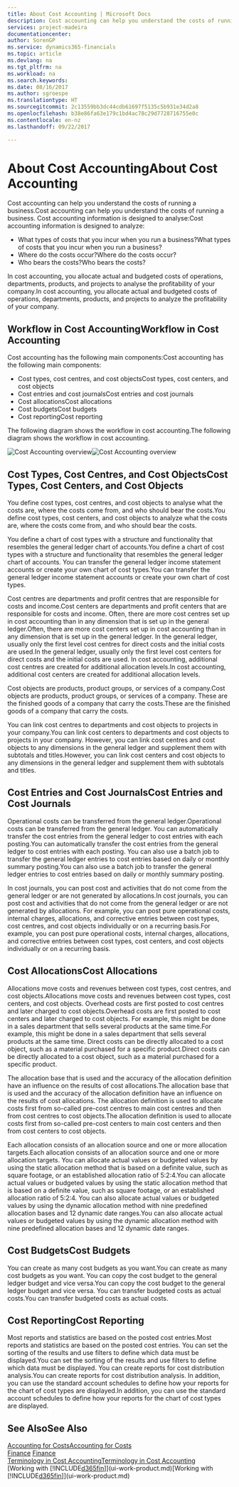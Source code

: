 ```yaml
---
title: About Cost Accounting | Microsoft Docs
description: Cost accounting can help you understand the costs of running a business.
services: project-madeira
documentationcenter: 
author: SorenGP
ms.service: dynamics365-financials
ms.topic: article
ms.devlang: na
ms.tgt_pltfrm: na
ms.workload: na
ms.search.keywords: 
ms.date: 08/16/2017
ms.author: sgroespe
ms.translationtype: HT
ms.sourcegitcommit: 2c13559bb3dc44cdb61697f5135c5b931e34d2a8
ms.openlocfilehash: b38e86fa63e179c1bd4ac78c29d7728716755e0c
ms.contentlocale: en-nz
ms.lasthandoff: 09/22/2017

---
```

# <a name="about-cost-accounting"></a><span data-ttu-id="b6390-103">About Cost Accounting</span><span class="sxs-lookup"><span data-stu-id="b6390-103">About Cost Accounting</span></span>
<span data-ttu-id="b6390-104">Cost accounting can help you understand the costs of running a business.</span><span class="sxs-lookup"><span data-stu-id="b6390-104">Cost accounting can help you understand the costs of running a business.</span></span> <span data-ttu-id="b6390-105">Cost accounting information is designed to analyse:</span><span class="sxs-lookup"><span data-stu-id="b6390-105">Cost accounting information is designed to analyze:</span></span>  

-   <span data-ttu-id="b6390-106">What types of costs that you incur when you run a business?</span><span class="sxs-lookup"><span data-stu-id="b6390-106">What types of costs that you incur when you run a business?</span></span>  
-   <span data-ttu-id="b6390-107">Where do the costs occur?</span><span class="sxs-lookup"><span data-stu-id="b6390-107">Where do the costs occur?</span></span>  
-   <span data-ttu-id="b6390-108">Who bears the costs?</span><span class="sxs-lookup"><span data-stu-id="b6390-108">Who bears the costs?</span></span>  

<span data-ttu-id="b6390-109">In cost accounting, you allocate actual and budgeted costs of operations, departments, products, and projects to analyse the profitability of your company.</span><span class="sxs-lookup"><span data-stu-id="b6390-109">In cost accounting, you allocate actual and budgeted costs of operations, departments, products, and projects to analyze the profitability of your company.</span></span>  

## <a name="workflow-in-cost-accounting"></a><span data-ttu-id="b6390-110">Workflow in Cost Accounting</span><span class="sxs-lookup"><span data-stu-id="b6390-110">Workflow in Cost Accounting</span></span>  
<span data-ttu-id="b6390-111">Cost accounting has the following main components:</span><span class="sxs-lookup"><span data-stu-id="b6390-111">Cost accounting has the following main components:</span></span>  

-   <span data-ttu-id="b6390-112">Cost types, cost centres, and cost objects</span><span class="sxs-lookup"><span data-stu-id="b6390-112">Cost types, cost centers, and cost objects</span></span>  
-   <span data-ttu-id="b6390-113">Cost entries and cost journals</span><span class="sxs-lookup"><span data-stu-id="b6390-113">Cost entries and cost journals</span></span>  
-   <span data-ttu-id="b6390-114">Cost allocations</span><span class="sxs-lookup"><span data-stu-id="b6390-114">Cost allocations</span></span>  
-   <span data-ttu-id="b6390-115">Cost budgets</span><span class="sxs-lookup"><span data-stu-id="b6390-115">Cost budgets</span></span>
-   <span data-ttu-id="b6390-116">Cost reporting</span><span class="sxs-lookup"><span data-stu-id="b6390-116">Cost reporting</span></span>  

<span data-ttu-id="b6390-117">The following diagram shows the workflow in cost accounting.</span><span class="sxs-lookup"><span data-stu-id="b6390-117">The following diagram shows the workflow in cost accounting.</span></span>  

<span data-ttu-id="b6390-118">![Cost Accounting overview](media/costaccountingoverview.png "CostAccountingOverview")</span><span class="sxs-lookup"><span data-stu-id="b6390-118">![Cost Accounting overview](media/costaccountingoverview.png "CostAccountingOverview")</span></span>  

## <a name="cost-types-cost-centers-and-cost-objects"></a><span data-ttu-id="b6390-119">Cost Types, Cost Centres, and Cost Objects</span><span class="sxs-lookup"><span data-stu-id="b6390-119">Cost Types, Cost Centers, and Cost Objects</span></span>  
<span data-ttu-id="b6390-120">You define cost types, cost centres, and cost objects to analyse what the costs are, where the costs come from, and who should bear the costs.</span><span class="sxs-lookup"><span data-stu-id="b6390-120">You define cost types, cost centers, and cost objects to analyze what the costs are, where the costs come from, and who should bear the costs.</span></span>  

<span data-ttu-id="b6390-121">You define a chart of cost types with a structure and functionality that resembles the general ledger chart of accounts.</span><span class="sxs-lookup"><span data-stu-id="b6390-121">You define a chart of cost types with a structure and functionality that resembles the general ledger chart of accounts.</span></span> <span data-ttu-id="b6390-122">You can transfer the general ledger income statement accounts or create your own chart of cost types.</span><span class="sxs-lookup"><span data-stu-id="b6390-122">You can transfer the general ledger income statement accounts or create your own chart of cost types.</span></span>  

<span data-ttu-id="b6390-123">Cost centres are departments and profit centres that are responsible for costs and income.</span><span class="sxs-lookup"><span data-stu-id="b6390-123">Cost centers are departments and profit centers that are responsible for costs and income.</span></span> <span data-ttu-id="b6390-124">Often, there are more cost centres set up in cost accounting than in any dimension that is set up in the general ledger.</span><span class="sxs-lookup"><span data-stu-id="b6390-124">Often, there are more cost centers set up in cost accounting than in any dimension that is set up in the general ledger.</span></span> <span data-ttu-id="b6390-125">In the general ledger, usually only the first level cost centres for direct costs and the initial costs are used.</span><span class="sxs-lookup"><span data-stu-id="b6390-125">In the general ledger, usually only the first level cost centers for direct costs and the initial costs are used.</span></span> <span data-ttu-id="b6390-126">In cost accounting, additional cost centres are created for additional allocation levels.</span><span class="sxs-lookup"><span data-stu-id="b6390-126">In cost accounting, additional cost centers are created for additional allocation levels.</span></span>  

<span data-ttu-id="b6390-127">Cost objects are products, product groups, or services of a company.</span><span class="sxs-lookup"><span data-stu-id="b6390-127">Cost objects are products, product groups, or services of a company.</span></span> <span data-ttu-id="b6390-128">These are the finished goods of a company that carry the costs.</span><span class="sxs-lookup"><span data-stu-id="b6390-128">These are the finished goods of a company that carry the costs.</span></span>  

<span data-ttu-id="b6390-129">You can link cost centres to departments and cost objects to projects in your company.</span><span class="sxs-lookup"><span data-stu-id="b6390-129">You can link cost centers to departments and cost objects to projects in your company.</span></span> <span data-ttu-id="b6390-130">However, you can link cost centres and cost objects to any dimensions in the general ledger and supplement them with subtotals and titles.</span><span class="sxs-lookup"><span data-stu-id="b6390-130">However, you can link cost centers and cost objects to any dimensions in the general ledger and supplement them with subtotals and titles.</span></span>  

## <a name="cost-entries-and-cost-journals"></a><span data-ttu-id="b6390-131">Cost Entries and Cost Journals</span><span class="sxs-lookup"><span data-stu-id="b6390-131">Cost Entries and Cost Journals</span></span>  
<span data-ttu-id="b6390-132">Operational costs can be transferred from the general ledger.</span><span class="sxs-lookup"><span data-stu-id="b6390-132">Operational costs can be transferred from the general ledger.</span></span> <span data-ttu-id="b6390-133">You can automatically transfer the cost entries from the general ledger to cost entries with each posting.</span><span class="sxs-lookup"><span data-stu-id="b6390-133">You can automatically transfer the cost entries from the general ledger to cost entries with each posting.</span></span> <span data-ttu-id="b6390-134">You can also use a batch job to transfer the general ledger entries to cost entries based on daily or monthly summary posting.</span><span class="sxs-lookup"><span data-stu-id="b6390-134">You can also use a batch job to transfer the general ledger entries to cost entries based on daily or monthly summary posting.</span></span>  

<span data-ttu-id="b6390-135">In cost journals, you can post cost and activities that do not come from the general ledger or are not generated by allocations.</span><span class="sxs-lookup"><span data-stu-id="b6390-135">In cost journals, you can post cost and activities that do not come from the general ledger or are not generated by allocations.</span></span> <span data-ttu-id="b6390-136">For example, you can post pure operational costs, internal charges, allocations, and corrective entries between cost types, cost centres, and cost objects individually or on a recurring basis.</span><span class="sxs-lookup"><span data-stu-id="b6390-136">For example, you can post pure operational costs, internal charges, allocations, and corrective entries between cost types, cost centers, and cost objects individually or on a recurring basis.</span></span>  

## <a name="cost-allocations"></a><span data-ttu-id="b6390-137">Cost Allocations</span><span class="sxs-lookup"><span data-stu-id="b6390-137">Cost Allocations</span></span>  
<span data-ttu-id="b6390-138">Allocations move costs and revenues between cost types, cost centres, and cost objects.</span><span class="sxs-lookup"><span data-stu-id="b6390-138">Allocations move costs and revenues between cost types, cost centers, and cost objects.</span></span> <span data-ttu-id="b6390-139">Overhead costs are first posted to cost centres and later charged to cost objects.</span><span class="sxs-lookup"><span data-stu-id="b6390-139">Overhead costs are first posted to cost centers and later charged to cost objects.</span></span> <span data-ttu-id="b6390-140">For example, this might be done in a sales department that sells several products at the same time.</span><span class="sxs-lookup"><span data-stu-id="b6390-140">For example, this might be done in a sales department that sells several products at the same time.</span></span> <span data-ttu-id="b6390-141">Direct costs can be directly allocated to a cost object, such as a material purchased for a specific product.</span><span class="sxs-lookup"><span data-stu-id="b6390-141">Direct costs can be directly allocated to a cost object, such as a material purchased for a specific product.</span></span>  

<span data-ttu-id="b6390-142">The allocation base that is used and the accuracy of the allocation definition have an influence on the results of cost allocations.</span><span class="sxs-lookup"><span data-stu-id="b6390-142">The allocation base that is used and the accuracy of the allocation definition have an influence on the results of cost allocations.</span></span> <span data-ttu-id="b6390-143">The allocation definition is used to allocate costs first from so-called pre-cost centres to main cost centres and then from cost centres to cost objects.</span><span class="sxs-lookup"><span data-stu-id="b6390-143">The allocation definition is used to allocate costs first from so-called pre-cost centers to main cost centers and then from cost centers to cost objects.</span></span>  

<span data-ttu-id="b6390-144">Each allocation consists of an allocation source and one or more allocation targets.</span><span class="sxs-lookup"><span data-stu-id="b6390-144">Each allocation consists of an allocation source and one or more allocation targets.</span></span> <span data-ttu-id="b6390-145">You can allocate actual values or budgeted values by using the static allocation method that is based on a definite value, such as square footage, or an established allocation ratio of 5:2:4.</span><span class="sxs-lookup"><span data-stu-id="b6390-145">You can allocate actual values or budgeted values by using the static allocation method that is based on a definite value, such as square footage, or an established allocation ratio of 5:2:4.</span></span> <span data-ttu-id="b6390-146">You can also allocate actual values or budgeted values by using the dynamic allocation method with nine predefined allocation bases and 12 dynamic date ranges.</span><span class="sxs-lookup"><span data-stu-id="b6390-146">You can also allocate actual values or budgeted values by using the dynamic allocation method with nine predefined allocation bases and 12 dynamic date ranges.</span></span>  

## <a name="cost-budgets"></a><span data-ttu-id="b6390-147">Cost Budgets</span><span class="sxs-lookup"><span data-stu-id="b6390-147">Cost Budgets</span></span>  
<span data-ttu-id="b6390-148">You can create as many cost budgets as you want.</span><span class="sxs-lookup"><span data-stu-id="b6390-148">You can create as many cost budgets as you want.</span></span> <span data-ttu-id="b6390-149">You can copy the cost budget to the general ledger budget and vice versa.</span><span class="sxs-lookup"><span data-stu-id="b6390-149">You can copy the cost budget to the general ledger budget and vice versa.</span></span> <span data-ttu-id="b6390-150">You can transfer budgeted costs as actual costs.</span><span class="sxs-lookup"><span data-stu-id="b6390-150">You can transfer budgeted costs as actual costs.</span></span>  

## <a name="cost-reporting"></a><span data-ttu-id="b6390-151">Cost Reporting</span><span class="sxs-lookup"><span data-stu-id="b6390-151">Cost Reporting</span></span>  
<span data-ttu-id="b6390-152">Most reports and statistics are based on the posted cost entries.</span><span class="sxs-lookup"><span data-stu-id="b6390-152">Most reports and statistics are based on the posted cost entries.</span></span> <span data-ttu-id="b6390-153">You can set the sorting of the results and use filters to define which data must be displayed.</span><span class="sxs-lookup"><span data-stu-id="b6390-153">You can set the sorting of the results and use filters to define which data must be displayed.</span></span> <span data-ttu-id="b6390-154">You can create reports for cost distribution analysis.</span><span class="sxs-lookup"><span data-stu-id="b6390-154">You can create reports for cost distribution analysis.</span></span> <span data-ttu-id="b6390-155">In addition, you can use the standard account schedules to define how your reports for the chart of cost types are displayed.</span><span class="sxs-lookup"><span data-stu-id="b6390-155">In addition, you can use the standard account schedules to define how your reports for the chart of cost types are displayed.</span></span>  

## <a name="see-also"></a><span data-ttu-id="b6390-156">See Also</span><span class="sxs-lookup"><span data-stu-id="b6390-156">See Also</span></span>  
 [<span data-ttu-id="b6390-157">Accounting for Costs</span><span class="sxs-lookup"><span data-stu-id="b6390-157">Accounting for Costs</span></span>](finance-manage-cost-accounting.md)  
 <span data-ttu-id="b6390-158">[Finance](finance.md) </span><span class="sxs-lookup"><span data-stu-id="b6390-158">[Finance](finance.md) </span></span>  
 [<span data-ttu-id="b6390-159">Terminology in Cost Accounting</span><span class="sxs-lookup"><span data-stu-id="b6390-159">Terminology in Cost Accounting</span></span>](finance-terminology-in-cost-accounting.md)  
 <span data-ttu-id="b6390-160">[Working with [!INCLUDE[d365fin](includes/d365fin_md.md)]](ui-work-product.md)</span><span class="sxs-lookup"><span data-stu-id="b6390-160">[Working with [!INCLUDE[d365fin](includes/d365fin_md.md)]](ui-work-product.md)</span></span>

